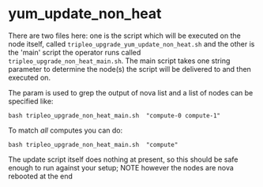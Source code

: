 # yum_update_non_heat

There are two files here: one is the script which will be executed on the
node itself, called `tripleo_upgrade_yum_update_non_heat.sh` and the other is
the 'main' script the operator runs called `tripleo_upgrade_non_heat_main.sh`.
The main script takes one string parameter to determine the node(s) the script
will be delivered to and then executed on.

The param is used to grep the output of nova list and a list of nodes can be
specified like:

    bash tripleo_upgrade_non_heat_main.sh  "compute-0 compute-1"

To match *all* computes you can do:

    bash tripleo_upgrade_non_heat_main.sh  "compute"

The update script itself does nothing at present, so this should be safe enough
to run against your setup; NOTE however the nodes are nova rebooted at the end
